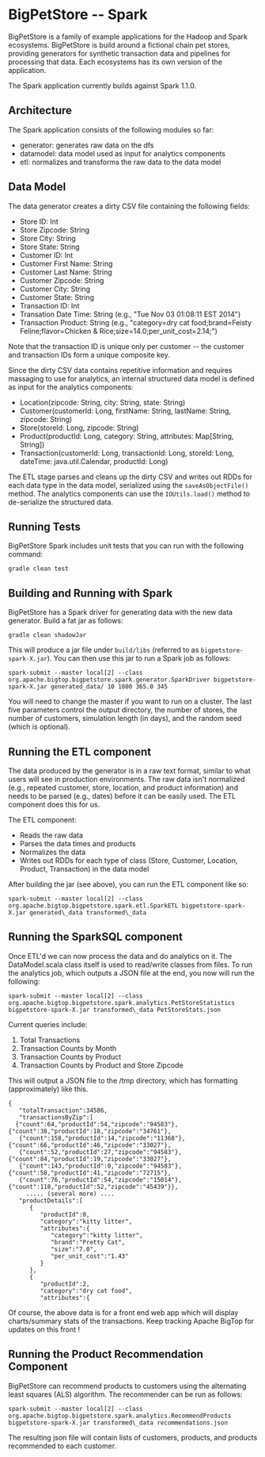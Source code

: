 <!--
  Licensed to the Apache Software Foundation (ASF) under one or more
  contributor license agreements.  See the NOTICE file distributed with
  this work for additional information regarding copyright ownership.
  The ASF licenses this file to You under the Apache License, Version 2.0
  (the "License"); you may not use this file except in compliance with
  the License.  You may obtain a copy of the License at

       http://www.apache.org/licenses/LICENSE-2.0

  Unless required by applicable law or agreed to in writing, software
  distributed under the License is distributed on an "AS IS" BASIS,
  WITHOUT WARRANTIES OR CONDITIONS OF ANY KIND, either express or implied.
  See the License for the specific language governing permissions and
  limitations under the License.
-->
BigPetStore -- Spark
====================

BigPetStore is a family of example applications for the Hadoop and Spark
ecosystems.  BigPetStore is build around a fictional chain pet stores,
providing generators for synthetic transaction data and pipelines for
processing that data.  Each ecosystems has its own version of the
application.

The Spark application currently builds against Spark 1.1.0.

Architecture
------------
The Spark application consists of the following modules so far:

* generator: generates raw data on the dfs
* datamodel: data model used as input for analytics components
* etl: normalizes and transforms the raw data to the data model

Data Model
----------

The data generator creates a dirty CSV file containing the following fields:

* Store ID: Int
* Store Zipcode: String
* Store City: String
* Store State: String
* Customer ID: Int
* Customer First Name: String
* Customer Last Name: String
* Customer Zipcode: String
* Customer City: String
* Customer State: String
* Transaction ID: Int
* Transation Date Time: String (e.g., "Tue Nov 03 01:08:11 EST 2014")
* Transaction Product: String (e.g., "category=dry cat food;brand=Feisty Feline;flavor=Chicken & Rice;size=14.0;per_unit_cost=2.14;")

Note that the transaction ID is unique only per customer -- the customer and transaction IDs form a unique composite key.

Since the dirty CSV data contains repetitive information and requires massaging to use for analytics, an
internal structured data model is defined as input for the analytics components:

* Location(zipcode: String, city: String, state: String)
* Customer(customerId: Long, firstName: String, lastName: String, zipcode: String)
* Store(storeId: Long, zipcode: String)
* Product(productId: Long, category: String, attributes: Map[String, String])
* Transaction(customerId: Long, transactionId: Long, storeId: Long, dateTime: java.util.Calendar, productId: Long)

The ETL stage parses and cleans up the dirty CSV and writes out RDDs for each data type in the data model, serialized using
the `saveAsObjectFile()` method.  The analytics components can use the `IOUtils.load()` method to de-serialize the structured
data.

Running Tests
-------------
BigPetStore Spark includes unit tests that you can run with the following command:

```
gradle clean test
```

Building and Running with Spark
-------------------------------
BigPetStore has a Spark driver for generating data with the new data generator.
Build a fat jar as follows:

```
gradle clean shadowJar
```

This will produce a jar file under `build/libs` (referred to as `bigpetstore-spark-X.jar`).  You can then
use this jar to run a Spark job as follows:

```
spark-submit --master local[2] --class org.apache.bigtop.bigpetstore.spark.generator.SparkDriver bigpetstore-spark-X.jar generated_data/ 10 1000 365.0 345
```

You will need to change the master if you want to run on a cluster.  The last five parameters control the output directory,
the number of stores, the number of customers, simulation length (in days), and the random seed (which is optional).


Running the ETL component
-------------------------
The data produced by the generator is in a raw text format, similar to what users will see in production environments.
The raw data isn't normalized (e.g., repeated customer, store, location, and product information) and needs to be parsed
(e.g., dates) before it can be easily used.  The ETL component does this for us.

The ETL component:

* Reads the raw data
* Parses the data times and products
* Normalizes the data
* Writes out RDDs for each type of class (Store, Customer, Location, Product, Transaction) in the data model

After building the jar (see above), you can run the ETL component like so:

```
spark-submit --master local[2] --class org.apache.bigtop.bigpetstore.spark.etl.SparkETL bigpetstore-spark-X.jar generated\_data transformed\_data
```

Running the SparkSQL component
-------------------------------

Once ETL'd we can now process the data and do analytics on it.  The DataModel.scala class itself is used to read/write classes
from files.  To run the analytics job, which outputs a JSON file at the end, you now will run the following:

```
spark-submit --master local[2] --class org.apache.bigtop.bigpetstore.spark.analytics.PetStoreStatistics bigpetstore-spark-X.jar transformed\_data PetStoreStats.json
```

Current queries include:

1. Total Transactions
2. Transaction Counts by Month
3. Transaction Counts by Product
4. Transaction Counts by Product and Store Zipcode

This will output a JSON file to the /tmp directory, which has formatting (approximately) like this.

```
{
   "totalTransaction":34586,
   "transactionsByZip":[
  {"count":64,"productId":54,"zipcode":"94583"},{"count":38,"productId":18,"zipcode":"34761"},
   {"count":158,"productId":14,"zipcode":"11368"},{"count":66,"productId":46,"zipcode":"33027"},
   {"count":52,"productId":27,"zipcode":"94583"},{"count":84,"productId":19,"zipcode":"33027"},
   {"count":143,"productId":0,"zipcode":"94583"},{"count":58,"productId":41,"zipcode":"72715"},
   {"count":76,"productId":54,"zipcode":"15014"},{"count":118,"productId":52,"zipcode":"45439"}},
     ..... (several more) ....
   "productDetails":[
      {
         "productId":0,
         "category":"kitty litter",
         "attributes":{
            "category":"kitty litter",
            "brand":"Pretty Cat",
            "size":"7.0",
            "per_unit_cost":"1.43"
         }
      },
      {
         "productId":2,
         "category":"dry cat food",
         "attributes":{
```

Of course, the above data is for a front end web app which will display charts/summary stats of the transactions.
Keep tracking Apache BigTop for updates on this front !

Running the Product Recommendation Component
--------------------------------------------

BigPetStore can recommend products to customers using the alternating least squares (ALS) algorithm. The recommender can be run as follows:

```
spark-submit --master local[2] --class org.apache.bigtop.bigpetstore.spark.analytics.RecommendProducts bigpetstore-spark-X.jar transformed\_data recommendations.json
```

The resulting json file will contain lists of customers, products, and products recommended to each customer.
